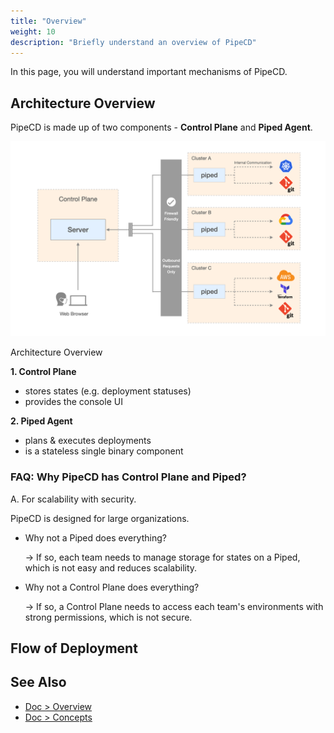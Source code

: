 ```yaml
---
title: "Overview"
weight: 10
description: "Briefly understand an overview of PipeCD"
---
```


In this page, you will understand important mechanisms of PipeCD.


<!-- 
このページの目的
・ハンズオンやっていくにあたって、なぜこんな手間が必要なのかを頭に入れておき、ハンズオンをスムーズに実施できるようにする

必要なこと
・Control PlaneとPipedから構成されること
　・なぜそんな仕組み？単体じゃダメなの？
・デプロイの流れ/仕組み？
　・GitOps
  ・

 -->



## Architecture Overview

PipeCD is made up of two components - **Control Plane** and **Piped Agent**.

![architecture-overview](/images/overview/architecture-overview.png)
<p class="caption">Architecture Overview</p>

**1. Control Plane**
   - stores states (e.g. deployment statuses)
   - provides the console UI

**2. Piped Agent**
   - plans & executes deployments
   - is a stateless single binary component

### FAQ: Why PipeCD has Control Plane and Piped?

A. For scalability with security. 

PipeCD is designed for large organizations.

- Why not a Piped does everything?

  -> If so, each team needs to manage storage for states on a Piped, which is not easy and reduces scalability.

- Why not a Control Plane does everything?

  -> If so, a Control Plane needs to access each team's environments with strong permissions, which is not secure.


## Flow of Deployment



## See Also

- [Doc > Overview](https://pipecd.dev/docs/overview/)
- [Doc > Concepts](https://pipecd.dev/docs/concepts/)